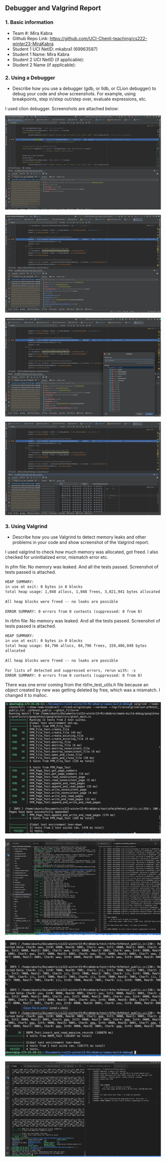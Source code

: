 ## Debugger and Valgrind Report

### 1. Basic information
 - Team #: Mira Kabra
 - Github Repo Link: https://github.com/UCI-Chenli-teaching/cs222-winter23-MiraKabra
 - Student 1 UCI NetID: mkabra1 (69963587)
 - Student 1 Name: Mira Kabra
 - Student 2 UCI NetID (if applicable):
 - Student 2 Name (if applicable):


### 2. Using a Debugger
- Describe how you use a debugger (gdb, or lldb, or CLion debugger) to debug your code and show screenshots. 
For example, using breakpoints, step in/step out/step over, evaluate expressions, etc.

I used clion debugger. Screenshots are attached below:

![alt text](https://github.com/MiraKabra/Database-Systems/blob/assignment-1/report/debugger/debug_file1.png?raw=true)

![alt text](https://github.com/MiraKabra/Database-Systems/blob/assignment-1/report/debugger/debug_file2.png?raw=true)

![alt text](https://github.com/MiraKabra/Database-Systems/blob/assignment-1/report/debugger/debug_file3.png?raw=true)

![alt text](https://github.com/MiraKabra/Database-Systems/blob/assignment-1/report/debugger/debug_file4.png?raw=true)


### 3. Using Valgrind
- Describe how you use Valgrind to detect memory leaks and other problems in your code and show screenshot of the Valgrind report.

I used valgrind to check how much memory was allocated, got freed.
I also checked for uninitialized error, mismatch error etc. 

In pfm file: No memory was leaked. And all the tests passed. Screenshot of tests passed is attached.

```angular2svg
HEAP SUMMARY:
in use at exit: 0 bytes in 0 blocks
total heap usage: 1,048 allocs, 1,048 frees, 3,021,941 bytes allocated

All heap blocks were freed -- no leaks are possible

ERROR SUMMARY: 0 errors from 0 contexts (suppressed: 0 from 0)
```


In rbfm file: No memory was leaked. And all the tests passed. Screenshot of tests passed is attached.

```angular2svg
HEAP SUMMARY:
in use at exit: 0 bytes in 0 blocks
total heap usage: 84,796 allocs, 84,796 frees, 159,406,049 bytes allocated

All heap blocks were freed -- no leaks are possible

For lists of detected and suppressed errors, rerun with: -s
ERROR SUMMARY: 0 errors from 0 contexts (suppressed: 0 from 0)

```

There was one error coming from the rbfm_test_utils.h file because an object created by new was getting deleted by free, which was a mismatch. I changed it to malloc.

![alt text](https://github.com/MiraKabra/Database-Systems/blob/assignment-1/report/valgrind/pfm.png?raw=true)

![alt text](https://github.com/MiraKabra/Database-Systems/blob/assignment-1/report/valgrind/pfm2.png?raw=true)

![alt text](https://github.com/MiraKabra/Database-Systems/blob/assignment-1/report/valgrind/rbfm.png?raw=true)

![alt text](https://github.com/MiraKabra/Database-Systems/blob/assignment-1/report/valgrind/rbfm2.png?raw=true)
